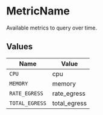 # MetricName

Available metrics to query over time.


## Values

| Name           | Value          |
| -------------- | -------------- |
| `CPU`          | cpu            |
| `MEMORY`       | memory         |
| `RATE_EGRESS`  | rate_egress    |
| `TOTAL_EGRESS` | total_egress   |